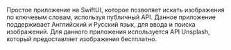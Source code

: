 Простое приложение на SwiftUI, которое позволяет искать изображения по ключевым словам, используя публичный API.
Данное приложение поддерживает Английский и Русский язык, для ввода и поиска изображений.
Для данного приложения используется API Unsplash, который предоставляет изображения бестплатно.
